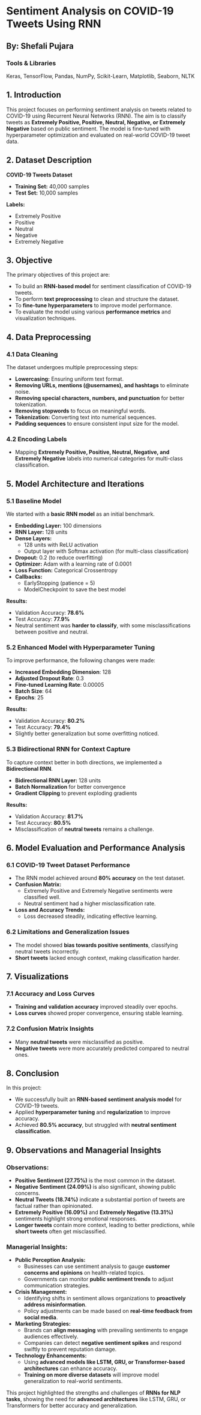 
# Sentiment Analysis on COVID-19 Tweets Using RNN

## By: Shefali Pujara

### Tools & Libraries
Keras, TensorFlow, Pandas, NumPy, Scikit-Learn, Matplotlib, Seaborn, NLTK

## 1. Introduction
This project focuses on performing sentiment analysis on tweets related to COVID-19 using Recurrent Neural Networks (RNN). The aim is to classify tweets as **Extremely Positive, Positive, Neutral, Negative, or Extremely Negative** based on public sentiment. The model is fine-tuned with hyperparameter optimization and evaluated on real-world COVID-19 tweet data.

## 2. Dataset Description

**COVID-19 Tweets Dataset**
- **Training Set:** 40,000 samples
- **Test Set:** 10,000 samples

**Labels:**
- Extremely Positive
- Positive
- Neutral
- Negative
- Extremely Negative

## 3. Objective
The primary objectives of this project are:
- To build an **RNN-based model** for sentiment classification of COVID-19 tweets.
- To perform **text preprocessing** to clean and structure the dataset.
- To **fine-tune hyperparameters** to improve model performance.
- To evaluate the model using various **performance metrics** and visualization techniques.

## 4. Data Preprocessing

### 4.1 Data Cleaning
The dataset undergoes multiple preprocessing steps:
- **Lowercasing:** Ensuring uniform text format.
- **Removing URLs, mentions (@usernames), and hashtags** to eliminate noise.
- **Removing special characters, numbers, and punctuation** for better tokenization.
- **Removing stopwords** to focus on meaningful words.
- **Tokenization:** Converting text into numerical sequences.
- **Padding sequences** to ensure consistent input size for the model.

### 4.2 Encoding Labels
- Mapping **Extremely Positive, Positive, Neutral, Negative, and Extremely Negative** labels into numerical categories for multi-class classification.

## 5. Model Architecture and Iterations

### 5.1 Baseline Model
We started with a **basic RNN model** as an initial benchmark.

- **Embedding Layer:** 100 dimensions
- **RNN Layer:** 128 units
- **Dense Layers:**
  - 128 units with ReLU activation
  - Output layer with Softmax activation (for multi-class classification)
- **Dropout:** 0.2 (to reduce overfitting)
- **Optimizer:** Adam with a learning rate of 0.0001
- **Loss Function:** Categorical Crossentropy
- **Callbacks:**
  - EarlyStopping (patience = 5)
  - ModelCheckpoint to save the best model

**Results:**
- Validation Accuracy: **78.6%**
- Test Accuracy: **77.9%**
- Neutral sentiment was **harder to classify**, with some misclassifications between positive and neutral.

### 5.2 Enhanced Model with Hyperparameter Tuning
To improve performance, the following changes were made:
- **Increased Embedding Dimension**: 128
- **Adjusted Dropout Rate**: 0.3
- **Fine-tuned Learning Rate**: 0.00005
- **Batch Size**: 64
- **Epochs**: 25

**Results:**
- Validation Accuracy: **80.2%**
- Test Accuracy: **79.4%**
- Slightly better generalization but some overfitting noticed.

### 5.3 Bidirectional RNN for Context Capture
To capture context better in both directions, we implemented a **Bidirectional RNN**.

- **Bidirectional RNN Layer:** 128 units
- **Batch Normalization** for better convergence
- **Gradient Clipping** to prevent exploding gradients

**Results:**
- Validation Accuracy: **81.7%**
- Test Accuracy: **80.5%**
- Misclassification of **neutral tweets** remains a challenge.

## 6. Model Evaluation and Performance Analysis

### 6.1 COVID-19 Tweet Dataset Performance
- The RNN model achieved around **80% accuracy** on the test dataset.
- **Confusion Matrix:**
  - Extremely Positive and Extremely Negative sentiments were classified well.
  - Neutral sentiment had a higher misclassification rate.
- **Loss and Accuracy Trends:**
  - Loss decreased steadily, indicating effective learning.

### 6.2 Limitations and Generalization Issues
- The model showed **bias towards positive sentiments**, classifying neutral tweets incorrectly.
- **Short tweets** lacked enough context, making classification harder.

## 7. Visualizations

### 7.1 Accuracy and Loss Curves
- **Training and validation accuracy** improved steadily over epochs.
- **Loss curves** showed proper convergence, ensuring stable learning.

### 7.2 Confusion Matrix Insights
- Many **neutral tweets** were misclassified as positive.
- **Negative tweets** were more accurately predicted compared to neutral ones.

## 8. Conclusion
In this project:
- We successfully built an **RNN-based sentiment analysis model** for COVID-19 tweets.
- Applied **hyperparameter tuning** and **regularization** to improve accuracy.
- Achieved **80.5% accuracy**, but struggled with **neutral sentiment classification**.

## 9. Observations and Managerial Insights

### Observations:
- **Positive Sentiment (27.75%)** is the most common in the dataset.
- **Negative Sentiment (24.09%)** is also significant, showing public concerns.
- **Neutral Tweets (18.74%)** indicate a substantial portion of tweets are factual rather than opinionated.
- **Extremely Positive (16.09%)** and **Extremely Negative (13.31%)** sentiments highlight strong emotional responses.
- **Longer tweets** contain more context, leading to better predictions, while **short tweets** often get misclassified.

### Managerial Insights:
- **Public Perception Analysis:**
  - Businesses can use sentiment analysis to gauge **customer concerns and opinions** on health-related topics.
  - Governments can monitor **public sentiment trends** to adjust communication strategies.
- **Crisis Management:**
  - Identifying shifts in sentiment allows organizations to **proactively address misinformation**.
  - Policy adjustments can be made based on **real-time feedback from social media**.
- **Marketing Strategies:**
  - Brands can **align messaging** with prevailing sentiments to engage audiences effectively.
  - Companies can detect **negative sentiment spikes** and respond swiftly to prevent reputation damage.
- **Technology Enhancements:**
  - Using **advanced models like LSTM, GRU, or Transformer-based architectures** can enhance accuracy.
  - **Training on more diverse datasets** will improve model generalization to real-world sentiments.

This project highlighted the strengths and challenges of **RNNs for NLP tasks**, showing the need for **advanced architectures** like LSTM, GRU, or Transformers for better accuracy and generalization.

